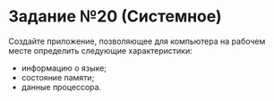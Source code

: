 # Задание №20 (Системное)
Создайте приложение, позволяющее для компьютера на рабочем месте определить следующие характеристики:
+	информацию о языке;
+	состояние памяти;
+	данные процессора.
